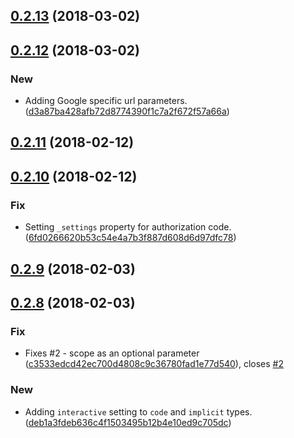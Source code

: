 <a name="0.2.13"></a>
## [0.2.13](https://github.com/advanced-rest-client/oauth-authorization/compare/0.2.12...0.2.13) (2018-03-02)




<a name="0.2.12"></a>
## [0.2.12](https://github.com/advanced-rest-client/oauth-authorization/compare/0.2.11...0.2.12) (2018-03-02)


### New

* Adding Google specific url parameters. ([d3a87ba428afb72d8774390f1c7a2f672f57a66a](https://github.com/advanced-rest-client/oauth-authorization/commit/d3a87ba428afb72d8774390f1c7a2f672f57a66a))



<a name="0.2.11"></a>
## [0.2.11](https://github.com/advanced-rest-client/oauth-authorization/compare/0.2.10...0.2.11) (2018-02-12)




<a name="0.2.10"></a>
## [0.2.10](https://github.com/advanced-rest-client/oauth-authorization/compare/0.2.9...0.2.10) (2018-02-12)


### Fix

* Setting `_settings` property for authorization code. ([6fd0266620b53c54e4a7b3f887d608d6d97dfc78](https://github.com/advanced-rest-client/oauth-authorization/commit/6fd0266620b53c54e4a7b3f887d608d6d97dfc78))



<a name="0.2.9"></a>
## [0.2.9](https://github.com/advanced-rest-client/oauth-authorization/compare/0.2.8...0.2.9) (2018-02-03)




<a name="0.2.8"></a>
## [0.2.8](https://github.com/advanced-rest-client/oauth-authorization/compare/0.2.7...0.2.8) (2018-02-03)


### Fix

* Fixes #2 - scope as an optional parameter ([c3533edcd42ec700d4808c9c36780fad1e77d540](https://github.com/advanced-rest-client/oauth-authorization/commit/c3533edcd42ec700d4808c9c36780fad1e77d540)), closes [#2](https://github.com/advanced-rest-client/oauth-authorization/issues/2)

### New

* Adding `interactive` setting to `code` and `implicit` types. ([deb1a3fdeb636c4f1503495b12b4e10ed9c705dc](https://github.com/advanced-rest-client/oauth-authorization/commit/deb1a3fdeb636c4f1503495b12b4e10ed9c705dc))

### Update

* Added state property to the response events ([a489b97aac26c31c396a7637198fab075175966d](https://github.com/advanced-rest-client/oauth-authorization/commit/a489b97aac26c31c396a7637198fab075175966d))
* The element will now read the response from popups from different domains. ([06b695f331b4bc2fa9b51a1a11d91a88be8262de](https://github.com/advanced-rest-client/oauth-authorization/commit/06b695f331b4bc2fa9b51a1a11d91a88be8262de))



<a name="0.2.7"></a>
## [0.2.7](https://github.com/advanced-rest-client/oauth-authorization/compare/0.2.6...0.2.7) (2017-11-29)




<a name="0.2.6"></a>
## [0.2.6](https://github.com/advanced-rest-client/oauth-authorization/compare/0.2.5...0.2.6) (2017-11-29)


### Update

* Added better error handling with proper messages. ([5c525bebc08d288e575fcfd2bf7d6d76998c4183](https://github.com/advanced-rest-client/oauth-authorization/commit/5c525bebc08d288e575fcfd2bf7d6d76998c4183))



<a name="0.2.5"></a>
## [0.2.5](https://github.com/advanced-rest-client/oauth-authorization/compare/0.2.4...0.2.5) (2017-11-22)




<a name="0.2.4"></a>
## [0.2.4](https://github.com/advanced-rest-client/oauth-authorization/compare/0.2.3...0.2.4) (2017-11-22)


### Fix

* Fixes settings acces from password and client credentials type. ([19124cbf3dab5bc781a8e7e2fbffcdfa7b357efe](https://github.com/advanced-rest-client/oauth-authorization/commit/19124cbf3dab5bc781a8e7e2fbffcdfa7b357efe))



<a name="0.2.3"></a>
## [0.2.3](https://github.com/advanced-rest-client/oauth-authorization/compare/0.2.2...0.2.3) (2017-10-31)




<a name="0.2.2"></a>
## [0.2.2](https://github.com/advanced-rest-client/oauth-authorization/compare/0.2.1...0.2.2) (2017-10-31)


### Fix

* Fixed test for before-request event ([aa5047a68fddf86d2f85248bc8785a6fbdd177e9](https://github.com/advanced-rest-client/oauth-authorization/commit/aa5047a68fddf86d2f85248bc8785a6fbdd177e9))

### Update

* Updated before-request event properties. ([649ad67ea80c90b1b26d6036f12209d2be5e3b05](https://github.com/advanced-rest-client/oauth-authorization/commit/649ad67ea80c90b1b26d6036f12209d2be5e3b05))
* Updated before-request event properties. ([19b9b85cf9688ef34181b556d42b0fcf6ddcfdfb](https://github.com/advanced-rest-client/oauth-authorization/commit/19b9b85cf9688ef34181b556d42b0fcf6ddcfdfb))



<a name="0.2.1"></a>
## [0.2.1](https://github.com/advanced-rest-client/oauth-authorization/compare/0.1.7...0.2.1) (2017-10-31)


### Fix

* Fixed test for safari. ([fc0e0995e0f5660fd4d2d786631fc02588fe5016](https://github.com/advanced-rest-client/oauth-authorization/commit/fc0e0995e0f5660fd4d2d786631fc02588fe5016))
* Fixed tests for IE 11 ([8d776b41f2c3f7596659124c6487a10e80de7d7d](https://github.com/advanced-rest-client/oauth-authorization/commit/8d776b41f2c3f7596659124c6487a10e80de7d7d))

### New

* Finished OAuth1 implementation. ([0a40cd533242d8b454d02f2b47c6e38ab14ddc0d](https://github.com/advanced-rest-client/oauth-authorization/commit/0a40cd533242d8b454d02f2b47c6e38ab14ddc0d))

### Udate

* Created working code for generating valid signature. Added tests. ([8c7085dd89690bd7f48ca4dd04985653ea958e94](https://github.com/advanced-rest-client/oauth-authorization/commit/8c7085dd89690bd7f48ca4dd04985653ea958e94))

### Update

* Bumbed version for new release. ([c8247f04220aaf19d882ed64d8a880c308ea4226](https://github.com/advanced-rest-client/oauth-authorization/commit/c8247f04220aaf19d882ed64d8a880c308ea4226))
* Ci commands ([1045e78b96175a58e8b18be1687ed2af9d768597](https://github.com/advanced-rest-client/oauth-authorization/commit/1045e78b96175a58e8b18be1687ed2af9d768597))
* Finished main implementation. ([70113d6b58c519ee184d4091e428cf8effa4316e](https://github.com/advanced-rest-client/oauth-authorization/commit/70113d6b58c519ee184d4091e428cf8effa4316e))
* Updated element metadata ([e9d2797b5362ed36f16fcddb3ad514d6f354a680](https://github.com/advanced-rest-client/oauth-authorization/commit/e9d2797b5362ed36f16fcddb3ad514d6f354a680))



<a name="0.1.7"></a>
## [0.1.7](https://github.com/advanced-rest-client/oauth-authorization/compare/0.1.5...v0.1.7) (2017-03-07)


### Update

* Added an error event when the popup is blocked ([82224e813ad4835e83dbb9e3a3652fef44391f5e](https://github.com/advanced-rest-client/oauth-authorization/commit/82224e813ad4835e83dbb9e3a3652fef44391f5e))



<a name="0.1.6"></a>
## [0.1.6](https://github.com/advanced-rest-client/oauth-authorization/compare/0.1.5...v0.1.6) (2017-01-11)




<a name="0.1.5"></a>
## [0.1.5](https://github.com/advanced-rest-client/oauth-authorization/compare/0.1.4...v0.1.5) (2016-12-23)




<a name="0.1.4"></a>
## [0.1.4](https://github.com/advanced-rest-client/oauth-authorization/compare/0.1.2...v0.1.4) (2016-12-23)


### Fix

* Fixed an issue with token parser when the response is URL encoded ([588e9e28d6aad1dea7ea2fcaa0d9c33adea81adc](https://github.com/advanced-rest-client/oauth-authorization/commit/588e9e28d6aad1dea7ea2fcaa0d9c33adea81adc))



<a name="0.1.3"></a>
## [0.1.3](https://github.com/advanced-rest-client/oauth-authorization/compare/0.1.1...v0.1.3) (2016-12-22)


### Breaking

* changed the access_token type name to implicit to match with the authorization panels ([41430494412c815e3b03059b2df48ad7671c5a95](https://github.com/advanced-rest-client/oauth-authorization/commit/41430494412c815e3b03059b2df48ad7671c5a95))



<a name="0.1.2"></a>
## [0.1.2](https://github.com/advanced-rest-client/oauth-authorization/compare/0.1.1...v0.1.2) (2016-12-22)


### Breaking

* changed the access_token type name to implicit to match with the authorization panels ([41430494412c815e3b03059b2df48ad7671c5a95](https://github.com/advanced-rest-client/oauth-authorization/commit/41430494412c815e3b03059b2df48ad7671c5a95))



<a name="0.0.3"></a>
## [0.0.3](https://github.com/advanced-rest-client/oauth-authorization/compare/0.0.2...v0.0.3) (2016-11-29)


<a name="0.1.1"></a>
## [0.1.1](https://github.com/advanced-rest-client/oauth-authorization/compare/0.0.1...v0.1.1) (2016-11-29)


### Fix

* Fixed issue with the popup closure without data when exchangin code in server flow ([7c753374aa073e6ba5c84c19fe25d8af84350d91](https://github.com/advanced-rest-client/oauth-authorization/commit/7c753374aa073e6ba5c84c19fe25d8af84350d91))

### Update

* Added oauth2-authorization.html file as a main bower entry ([9bdf2570a78265f5398db8d1165dd834141819d4](https://github.com/advanced-rest-client/oauth-authorization/commit/9bdf2570a78265f5398db8d1165dd834141819d4))
* Bumped minor version ([287d5eb39e66fd6dc4d24fa1b8a7bb4f2e40ff73](https://github.com/advanced-rest-client/oauth-authorization/commit/287d5eb39e66fd6dc4d24fa1b8a7bb4f2e40ff73))


<a name="0.0.2"></a>
## [0.0.2](https://github.com/advanced-rest-client/oauth-authorization/compare/0.0.1...v0.0.2) (2016-11-29)


### Fix

* Fixed issue with the popup closure without data when exchangin code in server flow ([7c753374aa073e6ba5c84c19fe25d8af84350d91](https://github.com/advanced-rest-client/oauth-authorization/commit/7c753374aa073e6ba5c84c19fe25d8af84350d91))

### Update

* Added oauth2-authorization.html file as a main bower entry ([9bdf2570a78265f5398db8d1165dd834141819d4](https://github.com/advanced-rest-client/oauth-authorization/commit/9bdf2570a78265f5398db8d1165dd834141819d4))



